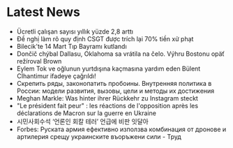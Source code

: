 # Latest News
-  Ücretli çalışan sayısı yıllık yüzde 2,8 arttı
-  Đề nghị làm rõ quy định CSGT được trích lại 70% tiền xử phạt
-  Bilecik'te 14 Mart Tıp Bayramı kutlandı
-  Dončič chýbal Dallasu, Oklahoma sa vrátila na čelo. Výhru Bostonu opäť režíroval Brown
-  Eylem Tok ve oğlunun yurtdışına kaçmasına yardım eden Bülent Cİhantimur ifadeye çağrıldı!
-  Скрепить ряды, законопатить пробоины. Внутренняя политика в России: модели развития, вызовы, цели и методы их достижения
-  Meghan Markle: Was hinter ihrer Rückkehr zu Instagram steckt
-  "Le président fait peur" : les réactions de l'opposition après les déclarations de Macron sur la guerre en Ukraine
-  시민사회수석 ‘언론인 회칼 테러’ 언급에 비판 잇달아
-  Forbes: Руската армия ефективно използва комбинация от дронове и артилерия срещу украинските въоръжени сили - Труд
